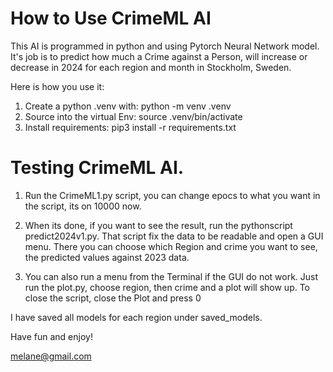 # How to Use CrimeML AI


This AI is programmed in python and using Pytorch Neural Network model.
It's job is to predict how much a Crime against a Person, will increase or decrease in 2024 for each region and month in Stockholm, Sweden.

Here is how you use it:

1. Create a python .venv with:  python -m venv .venv
2. Source into the virtual Env: source .venv/bin/activate
3. Install requirements: pip3 install -r requirements.txt


# Testing CrimeML AI.

1. Run the CrimeML1.py script, you can change epocs to what you want in the script, its on 10000 now.

2. When its done, if you want to see the result, run the pythonscript
predict2024v1.py. That script fix the data to be readable and open a GUI menu.
There you can choose which Region and crime you want to see, the predicted values against 2023 data.

3. You can also run a menu from the Terminal if the GUI do not work.
Just run the plot.py, choose region, then crime and a plot will show up.
To close the script, close the Plot and press 0

I have saved all models for each region under saved_models.

Have fun and enjoy!

melane@gmail.com
